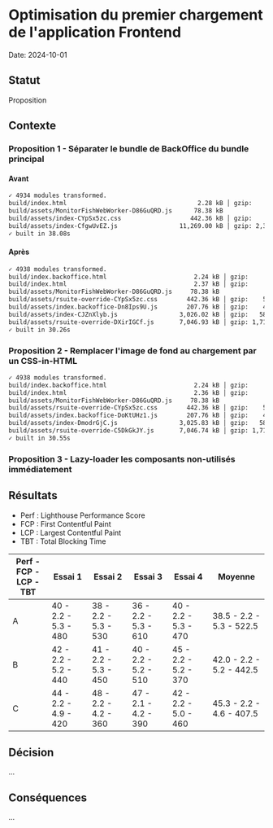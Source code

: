 # Optimisation du premier chargement de l'application Frontend

Date: 2024-10-01

## Statut

Proposition

## Contexte

### Proposition 1 - Séparater le bundle de BackOffice du bundle principal

#### Avant

```sh
✓ 4934 modules transformed.
build/index.html                                    2.28 kB │ gzip:     1.04 kB
build/assets/MonitorFishWebWorker-D86GuQRD.js      78.38 kB
build/assets/index-CYpSx5zc.css                   442.36 kB │ gzip:    55.75 kB
build/assets/index-CfgwUvEZ.js                 11,269.00 kB │ gzip: 2,369.71 kB │ map: 21,778.63 kB
✓ built in 38.08s
```

#### Après

```sh
✓ 4938 modules transformed.
build/index.backoffice.html                        2.24 kB │ gzip:     1.00 kB
build/index.html                                   2.37 kB │ gzip:     1.07 kB
build/assets/MonitorFishWebWorker-D86GuQRD.js     78.38 kB
build/assets/rsuite-override-CYpSx5zc.css        442.36 kB │ gzip:    55.75 kB
build/assets/index.backoffice-Dn8Ips9U.js        207.76 kB │ gzip:    40.40 kB │ map:    349.94 kB
build/assets/index-CJZnXlyb.js                 3,026.02 kB │ gzip:   588.76 kB │ map:  5,740.80 kB
build/assets/rsuite-override-DXirIGCf.js       7,046.93 kB │ gzip: 1,716.01 kB │ map: 15,572.26 kB
✓ built in 30.26s
```

### Proposition 2 - Remplacer l'image de fond au chargement par un CSS-in-HTML

```sh
✓ 4938 modules transformed.
build/index.backoffice.html                        2.24 kB │ gzip:     1.00 kB
build/index.html                                   2.36 kB │ gzip:     1.05 kB
build/assets/MonitorFishWebWorker-D86GuQRD.js     78.38 kB
build/assets/rsuite-override-CYpSx5zc.css        442.36 kB │ gzip:    55.75 kB
build/assets/index.backoffice-DoKtUHz1.js        207.76 kB │ gzip:    40.40 kB │ map:    349.94 kB
build/assets/index-DmodrGjC.js                 3,025.83 kB │ gzip:   588.70 kB │ map:  5,740.64 kB
build/assets/rsuite-override-C5DkGkJY.js       7,046.74 kB │ gzip: 1,715.95 kB │ map: 15,572.03 kB
✓ built in 30.55s
```

### Proposition 3 - Lazy-loader les composants non-utilisés immédiatement

## Résultats

- Perf : Lighthouse Performance Score
- FCP : First Contentful Paint
- LCP : Largest Contentful Paint
- TBT : Total Blocking Time

| Perf - FCP - LCP - TBT | Essai 1              | Essai 2              | Essai 3              | Essai 4              | Moyenne                  |
| ---------------------- | -------------------- | -------------------- | -------------------- | -------------------- | ------------------------ |
| A                      | 40 - 2.2 - 5.3 - 480 | 38 - 2.2 - 5.3 - 530 | 36 - 2.2 - 5.3 - 610 | 40 - 2.2 - 5.3 - 470 | 38.5 - 2.2 - 5.3 - 522.5 |
| B                      | 42 - 2.2 - 5.2 - 440 | 41 - 2.2 - 5.3 - 450 | 40 - 2.2 - 5.2 - 510 | 45 - 2.2 - 5.2 - 370 | 42.0 - 2.2 - 5.2 - 442.5 |
| C                      | 44 - 2.2 - 4.9 - 420 | 48 - 2.2 - 4.2 - 360 | 47 - 2.1 - 4.2 - 390 | 42 - 2.2 - 5.0 - 460 | 45.3 - 2.2 - 4.6 - 407.5 |

## Décision

...

## Conséquences

...
